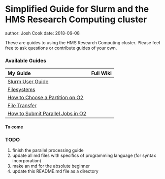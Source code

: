 # Simplified Guide for Slurm and the HMS Research Computing cluster

author: Josh Cook
date: 2018-06-08

These are guides to using the HMS Research Computing cluster. Please feel free to ask questions or contribute guides of your own.

### Available Guides

| My Guide | Full Wiki |
|:--|:--|
| [Slurm User Guide](Slurm_User_Guide_notes.md) | |
| [Filesystems](File_Systems.md) | |
| [How to Choose a Partition on O2](How_to_choose_a_partition_in_O2.md) | |
| [File Transfer](File_Transfer.md) | |
|[How to Submit Parallel Jobs in O2](How_To_Submit_Parallel_Jobs_in_O2.md) | |

#### To come


### TODO
1. finish the parallel processing guide
2. update all md files with specifics of programming language (for syntax incorporation)
3. make an md for the absolute beginner
4. update this README.md file as a directory